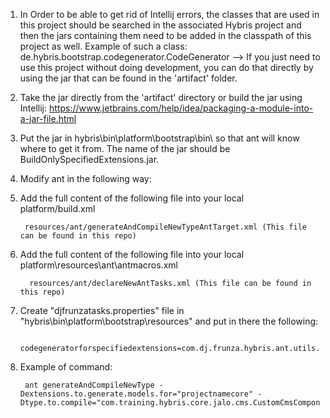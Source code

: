 1. In Order to be able to get rid of Intellij errors, the classes that are used in this project should be searched in the associated Hybris project and then the jars containing them need
	to be added in the classpath of this project as well. Example of such a class: de.hybris.bootstrap.codegenerator.CodeGenerator --> If you just need to use this project without doing development,
    you can do that directly by using the jar that can be found in the 'artifact' folder.
2. Take the jar directly from the 'artifact' directory or build the jar using Intellij: https://www.jetbrains.com/help/idea/packaging-a-module-into-a-jar-file.html 
3. Put the jar in hybris\bin\platform\bootstrap\bin\ so that ant will know where to get it from. The name of the jar should be BuildOnlySpecifiedExtensions.jar.
4. Modify ant in the following way:
5. Add the full content of the following file into your local platform/build.xml

		resources/ant/generateAndCompileNewTypeAntTarget.xml (This file can be found in this repo)
							
6. Add the full content of the following file into your local platform\resources\ant\antmacros.xml

		 resources/ant/declareNewAntTasks.xml (This file can be found in this repo)
	
7. Create "djfrunzatasks.properties" file in "hybris\bin\platform\bootstrap\resources\" and put in there the following:

		codegeneratorforspecifiedextensions=com.dj.frunza.hybris.ant.utils.CodeGeneratorForSpecifiedExtensionsTask


5. Example of command: 

		ant generateAndCompileNewType -Dextensions.to.generate.models.for="projectnamecore" -Dtype.to.compile="com.training.hybris.core.jalo.cms.CustomCmsComponent"
		

        
